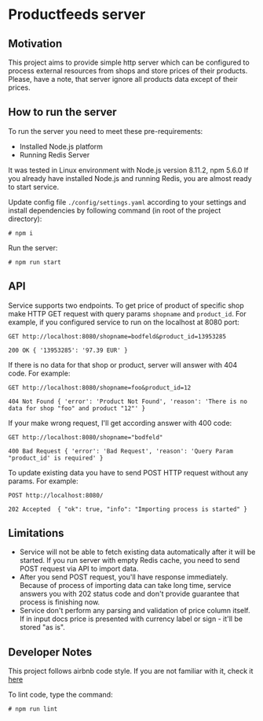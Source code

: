 Productfeeds server
===================

Motivation
----------
This project aims to provide simple http server which can be configured to 
process external resources from shops and store prices of their products. Please, have a note, that
server ignore all products data except of their prices.

How to run the server
---------------------

To run the server you need to meet these pre-requirements:
- Installed Node.js platform
- Running Redis Server

It was tested in Linux environment with Node.js version 8.11.2, npm 5.6.0
If you already have installed Node.js and running Redis, you are almost ready to start service.

Update config file `./config/settings.yaml` according to your settings and install dependencies
by following command (in root of the project directory):

`# npm i` 

Run the server:

`# npm run start`

API
---
Service supports two endpoints. To get price of product of specific shop make HTTP GET request with query params
`shopname` and `product_id`. For example, if you configured service to run on the localhost at 8080 port:

`GET http://localhost:8080/shopname=bodfeld&product_id=13953285`

`200 OK { '13953285': '97.39 EUR' }`

If there is no data for that shop or product, server will answer with 404 code. For example:

`GET http://localhost:8080/shopname=foo&product_id=12`

`404 Not Found { 'error': 'Product Not Found', 'reason': 'There is no data for shop "foo" and product "12"' }`

If your make wrong request, I'll get according answer with 400 code:

`GET http://localhost:8080/shopname="bodfeld"`

`400 Bad Request { 'error': 'Bad Request', 'reason': 'Query Param "product_id' is required' }`

To update existing data you have to send POST HTTP request without any params. For example:

`POST http://localhost:8080/`

`202 Accepted  { "ok": true, "info": "Importing process is started" }`


Limitations
-----------

- Service will not be able to fetch existing data automatically after it will be started. If you run server with empty
Redis cache, you need to send POST request via API to import data.
- After you send POST request, you'll have response immediately. Because of process of importing data can take long time,
service answers you with 202 status code and don't provide guarantee that process is finishing now.
- Service don't perform any parsing and validation of price column itself. If in input docs price is presented with
currency label or sign - it'll be stored "as is".

Developer Notes
---------------

This project follows airbnb code style. If you are not familiar with it, check it [here](https://github.com/airbnb/javascript/)

To lint code, type the command:

`# npm run lint`
